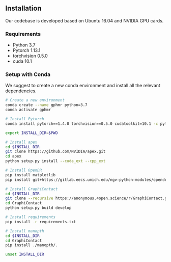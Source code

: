 ## Installation

Our codebase is developed based on Ubuntu 16.04 and NVIDIA GPU cards. 

### Requirements
- Python 3.7
- Pytorch 1.13.1
- torchvision 0.5.0
- cuda 10.1

### Setup with Conda

We suggest to create a new conda environment and install all the relevant dependencies. 

```bash
# Create a new environment
conda create --name gphmr python=3.7
conda activate gphmr

# Install Pytorch
conda install pytorch==1.4.0 torchvision==0.5.0 cudatoolkit=10.1 -c pytorch

export INSTALL_DIR=$PWD

# Install apex
cd $INSTALL_DIR
git clone https://github.com/NVIDIA/apex.git
cd apex
python setup.py install --cuda_ext --cpp_ext

# Install OpenDR
pip install matplotlib
pip install git+https://gitlab.eecs.umich.edu/ngv-python-modules/opendr.git

# Install GraphiContact
cd $INSTALL_DIR
git clone --recursive https://anonymous.4open.science/r/GraphiContact.git
cd GraphiContact
python setup.py build develop

# Install requirements
pip install -r requirements.txt

# Install manopth
cd $INSTALL_DIR
cd GraphiContact
pip install ./manopth/.

unset INSTALL_DIR
```


